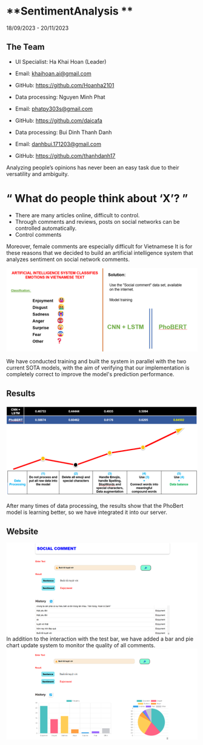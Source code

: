 # **SentimentAnalysis **

18/09/2023 - 20/11/2023

## **The Team**

+ UI Specialist: Ha Khai Hoan (Leader)
+ Email: khaihoan.ai@gmail.com
+ GitHub: https://github.com/Hoanha2101

+ Data processing: Nguyen Minh Phat
+ Email: phatpy303s@gmail.com
+ GitHub: https://github.com/daicafa

+ Data processing: Bui Dinh Thanh Danh
+ Email: danhbui.171203@gmail.com
+ GitHub: https://github.com/thanhdanh17

Analyzing people’s opinions has never been an easy task due to their versatility and ambiguity.

<h1> “    What do people think about ‘X’?   ” </h1>

- There are many articles online, difficult to control.
- Through comments and reviews, posts on social networks can be controlled automatically. 
- Control comments

Moreover, female comments are especially difficult for Vietnamese
It is for these reasons that we decided to build an artificial intelligence system that analyzes sentiment on social network comments.

<img src="illustration/solution.png">

We have conducted training and built the system in parallel with the two current SOTA models, with the aim of verifying that our implementation is completely correct to improve the model's prediction performance.

## Results
<img src="illustration/acc.png">

After many times of data processing, the results show that the PhoBert model is learning better, so we have integrated it into our server.

## Website
<img src="illustration/web.png">
In addition to the interaction with the test bar, we have added a bar and pie chart update system to monitor the quality of all comments.

<img src="illustration/plot.png">